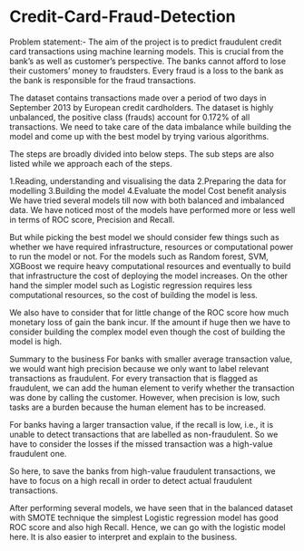 # Credit-Card-Fraud-Detection
Problem statement:-
The aim of the project is to predict fraudulent credit card transactions using machine learning models. This is crucial from the bank’s as well as customer’s perspective. The banks cannot afford to lose their customers’ money to fraudsters. Every fraud is a loss to the bank as the bank is responsible for the fraud transactions.

The dataset contains transactions made over a period of two days in September 2013 by European credit cardholders. The dataset is highly unbalanced, the positive class (frauds) account for 0.172% of all transactions. We need to take care of the data imbalance while building the model and come up with the best model by trying various algorithms.

The steps are broadly divided into below steps. The sub steps are also listed while we approach each of the steps.

1.Reading, understanding and visualising the data
2.Preparing the data for modelling
3.Building the model
4.Evaluate the model
Cost benefit analysis
We have tried several models till now with both balanced and imbalanced data. We have noticed most of the models have performed more or less well in terms of ROC score, Precision and Recall.

But while picking the best model we should consider few things such as whether we have required infrastructure, resources or computational power to run the model or not. For the models such as Random forest, SVM, XGBoost we require heavy computational resources and eventually to build that infrastructure the cost of deploying the model increases. On the other hand the simpler model such as Logistic regression requires less computational resources, so the cost of building the model is less.

We also have to consider that for little change of the ROC score how much monetary loss of gain the bank incur. If the amount if huge then we have to consider building the complex model even though the cost of building the model is high.

Summary to the business
For banks with smaller average transaction value, we would want high precision because we only want to label relevant transactions as fraudulent. For every transaction that is flagged as fraudulent, we can add the human element to verify whether the transaction was done by calling the customer. However, when precision is low, such tasks are a burden because the human element has to be increased.

For banks having a larger transaction value, if the recall is low, i.e., it is unable to detect transactions that are labelled as non-fraudulent. So we have to consider the losses if the missed transaction was a high-value fraudulent one.

So here, to save the banks from high-value fraudulent transactions, we have to focus on a high recall in order to detect actual fraudulent transactions.

After performing several models, we have seen that in the balanced dataset with SMOTE technique the simplest Logistic regression model has good ROC score and also high Recall. Hence, we can go with the logistic model here. It is also easier to interpret and explain to the business.



